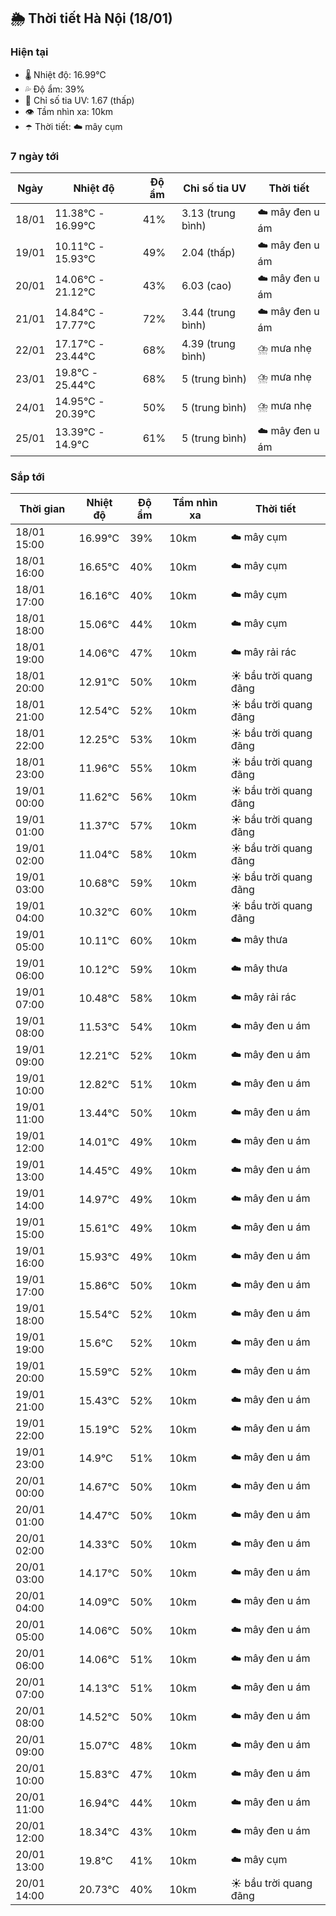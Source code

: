 ## 🌦️ Thời tiết Hà Nội (18/01)

### Hiện tại

- 🌡️ Nhiệt độ: 16.99℃
- 💦 Độ ẩm: 39%
- 🌟 Chỉ số tia UV: 1.67 (thấp)
- 👁️ Tầm nhìn xa: 10km
- ☂️ Thời tiết: ☁️ mây cụm

### 7 ngày tới

| Ngày | Nhiệt độ | Độ ẩm | Chỉ số tia UV | Thời tiết |
| --- | --- | --- | --- | --- |
| 18/01 | 11.38℃ - 16.99℃ | 41% | 3.13 (trung bình) | ☁️ mây đen u ám |
| 19/01 | 10.11℃ - 15.93℃ | 49% | 2.04 (thấp) | ☁️ mây đen u ám |
| 20/01 | 14.06℃ - 21.12℃ | 43% | 6.03 (cao) | ☁️ mây đen u ám |
| 21/01 | 14.84℃ - 17.77℃ | 72% | 3.44 (trung bình) | ☁️ mây đen u ám |
| 22/01 | 17.17℃ - 23.44℃ | 68% | 4.39 (trung bình) | ⛈️ mưa nhẹ |
| 23/01 | 19.8℃ - 25.44℃ | 68% | 5 (trung bình) | ⛈️ mưa nhẹ |
| 24/01 | 14.95℃ - 20.39℃ | 50% | 5 (trung bình) | ⛈️ mưa nhẹ |
| 25/01 | 13.39℃ - 14.9℃ | 61% | 5 (trung bình) | ☁️ mây đen u ám |

### Sắp tới

| Thời gian | Nhiệt độ | Độ ẩm | Tầm nhìn xa | Thời tiết |
| --- | --- | --- | --- | --- |
| 18/01 15:00 | 16.99℃ | 39% | 10km | ☁️ mây cụm |
| 18/01 16:00 | 16.65℃ | 40% | 10km | ☁️ mây cụm |
| 18/01 17:00 | 16.16℃ | 40% | 10km | ☁️ mây cụm |
| 18/01 18:00 | 15.06℃ | 44% | 10km | ☁️ mây cụm |
| 18/01 19:00 | 14.06℃ | 47% | 10km | ☁️ mây rải rác |
| 18/01 20:00 | 12.91℃ | 50% | 10km | ☀️ bầu trời quang đãng |
| 18/01 21:00 | 12.54℃ | 52% | 10km | ☀️ bầu trời quang đãng |
| 18/01 22:00 | 12.25℃ | 53% | 10km | ☀️ bầu trời quang đãng |
| 18/01 23:00 | 11.96℃ | 55% | 10km | ☀️ bầu trời quang đãng |
| 19/01 00:00 | 11.62℃ | 56% | 10km | ☀️ bầu trời quang đãng |
| 19/01 01:00 | 11.37℃ | 57% | 10km | ☀️ bầu trời quang đãng |
| 19/01 02:00 | 11.04℃ | 58% | 10km | ☀️ bầu trời quang đãng |
| 19/01 03:00 | 10.68℃ | 59% | 10km | ☀️ bầu trời quang đãng |
| 19/01 04:00 | 10.32℃ | 60% | 10km | ☀️ bầu trời quang đãng |
| 19/01 05:00 | 10.11℃ | 60% | 10km | ☁️ mây thưa |
| 19/01 06:00 | 10.12℃ | 59% | 10km | ☁️ mây thưa |
| 19/01 07:00 | 10.48℃ | 58% | 10km | ☁️ mây rải rác |
| 19/01 08:00 | 11.53℃ | 54% | 10km | ☁️ mây đen u ám |
| 19/01 09:00 | 12.21℃ | 52% | 10km | ☁️ mây đen u ám |
| 19/01 10:00 | 12.82℃ | 51% | 10km | ☁️ mây đen u ám |
| 19/01 11:00 | 13.44℃ | 50% | 10km | ☁️ mây đen u ám |
| 19/01 12:00 | 14.01℃ | 49% | 10km | ☁️ mây đen u ám |
| 19/01 13:00 | 14.45℃ | 49% | 10km | ☁️ mây đen u ám |
| 19/01 14:00 | 14.97℃ | 49% | 10km | ☁️ mây đen u ám |
| 19/01 15:00 | 15.61℃ | 49% | 10km | ☁️ mây đen u ám |
| 19/01 16:00 | 15.93℃ | 49% | 10km | ☁️ mây đen u ám |
| 19/01 17:00 | 15.86℃ | 50% | 10km | ☁️ mây đen u ám |
| 19/01 18:00 | 15.54℃ | 52% | 10km | ☁️ mây đen u ám |
| 19/01 19:00 | 15.6℃ | 52% | 10km | ☁️ mây đen u ám |
| 19/01 20:00 | 15.59℃ | 52% | 10km | ☁️ mây đen u ám |
| 19/01 21:00 | 15.43℃ | 52% | 10km | ☁️ mây đen u ám |
| 19/01 22:00 | 15.19℃ | 52% | 10km | ☁️ mây đen u ám |
| 19/01 23:00 | 14.9℃ | 51% | 10km | ☁️ mây đen u ám |
| 20/01 00:00 | 14.67℃ | 50% | 10km | ☁️ mây đen u ám |
| 20/01 01:00 | 14.47℃ | 50% | 10km | ☁️ mây đen u ám |
| 20/01 02:00 | 14.33℃ | 50% | 10km | ☁️ mây đen u ám |
| 20/01 03:00 | 14.17℃ | 50% | 10km | ☁️ mây đen u ám |
| 20/01 04:00 | 14.09℃ | 50% | 10km | ☁️ mây đen u ám |
| 20/01 05:00 | 14.06℃ | 50% | 10km | ☁️ mây đen u ám |
| 20/01 06:00 | 14.06℃ | 51% | 10km | ☁️ mây đen u ám |
| 20/01 07:00 | 14.13℃ | 51% | 10km | ☁️ mây đen u ám |
| 20/01 08:00 | 14.52℃ | 50% | 10km | ☁️ mây đen u ám |
| 20/01 09:00 | 15.07℃ | 48% | 10km | ☁️ mây đen u ám |
| 20/01 10:00 | 15.83℃ | 47% | 10km | ☁️ mây đen u ám |
| 20/01 11:00 | 16.94℃ | 44% | 10km | ☁️ mây đen u ám |
| 20/01 12:00 | 18.34℃ | 43% | 10km | ☁️ mây đen u ám |
| 20/01 13:00 | 19.8℃ | 41% | 10km | ☁️ mây cụm |
| 20/01 14:00 | 20.73℃ | 40% | 10km | ☀️ bầu trời quang đãng |
